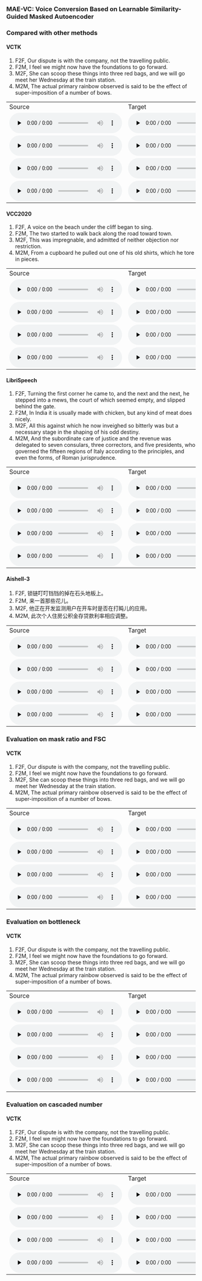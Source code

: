 ### MAE-VC: Voice Conversion Based on Learnable Similarity-Guided Masked Autoencoder
### Compared with other methods
#### VCTK
1. F2F, Our dispute is with the company, not the travelling public.
2. F2M, I feel we might now have the foundations to go forward.
3. M2F, She can scoop these things into three red bags, and we will go meet her Wednesday at the train station. 
4. M2M, The actual primary rainbow observed is said to be the effect of super-imposition of a number of bows. 

<table>
   <tr>
      <td>Source</td>
      <td>Target</td>
      <td>ADAINVC</td>
      <td>AGAINVC</td>
      <td>MediumVC</td>
      <td>FragmentVC</td>
      <td>MAE-VC</td>
   </tr>
   <tr>
      <td><audio id="audio" controls="" preload="none"> <source id="V1_s" src="samples/VCTK/F2F/p303_045.wav"> </audio></td>
      <td><audio id="audio" controls="" preload="none"> <source id="V1_t" src="samples/VCTK/F2F/p280_315.wav"> </audio></td>
      <td><audio id="audio" controls="" preload="none"> <source id="V1_A" src="samples/VCTK/F2F/A_ADAINVC_p303_045TOp280_315.wav"> </audio></td>
      <td><audio id="audio" controls="" preload="none"> <source id="V1_B" src="samples/VCTK/F2F/B_AGAINVC_p303_045TOp280_315.wav"> </audio></td>
      <td><audio id="audio" controls="" preload="none"> <source id="V1_C" src="samples/VCTK/F2F/C_MediumVC_p303_045TOp280_315.wav"> </audio></td>
      <td><audio id="audio" controls="" preload="none"> <source id="V1_D" src="samples/VCTK/F2F/D_FragmentVC_p303_045TOp280_315.wav"> </audio></td>
      <td><audio id="audio" controls="" preload="none"> <source id="V1_E" src="samples/VCTK/F2F/E_MAEVC_p303_045TOp280_315.wav"> </audio></td>
     
   </tr>
   <tr>
      <td><audio id="audio" controls="" preload="none"> <source id="V1_s" src="samples/VCTK/F2M/p239_057.wav"> </audio></td>
      <td><audio id="audio" controls="" preload="none"> <source id="V1_t" src="samples/VCTK/F2M/p252_365.wav"> </audio></td>
      <td><audio id="audio" controls="" preload="none"> <source id="V1_A" src="samples/VCTK/F2M/A_ADAINVC_p239_057TOp252_365.wav"> </audio></td>
      <td><audio id="audio" controls="" preload="none"> <source id="V1_B" src="samples/VCTK/F2M/B_AGAINVC_p239_057TOp252_365.wav"> </audio></td>
      <td><audio id="audio" controls="" preload="none"> <source id="V1_C" src="samples/VCTK/F2M/C_MediumVC_p239_057TOp252_365.wav"> </audio></td>
      <td><audio id="audio" controls="" preload="none"> <source id="V1_D" src="samples/VCTK/F2M/D_FragmentVC_p239_057TOp252_365.wav"> </audio></td>
      <td><audio id="audio" controls="" preload="none"> <source id="V1_E" src="samples/VCTK/F2M/E_MAEVC_p239_057TOp252_365.wav"> </audio></td>
   </tr>
   <tr>
      <td><audio id="audio" controls="" preload="none"> <source id="V1_s" src="samples/VCTK/M2F/p232_005.wav"> </audio></td>
      <td><audio id="audio" controls="" preload="none"> <source id="V1_t" src="samples/VCTK/M2F/p308_329.wav"> </audio></td>
      <td><audio id="audio" controls="" preload="none"> <source id="V1_A" src="samples/VCTK/M2F/A_ADAINVC_p232_005TOp308_329.wav"> </audio></td>
      <td><audio id="audio" controls="" preload="none"> <source id="V1_B" src="samples/VCTK/M2F/B_AGAINVC_p232_005TOp308_329.wav"> </audio></td>
      <td><audio id="audio" controls="" preload="none"> <source id="V1_C" src="samples/VCTK/M2F/C_MediumVC_p232_005TOp308_329.wav"> </audio></td>
      <td><audio id="audio" controls="" preload="none"> <source id="V1_D" src="samples/VCTK/M2F/D_FragmentVC_p232_005TOp308_329.wav"> </audio></td>
      <td><audio id="audio" controls="" preload="none"> <source id="V1_E" src="samples/VCTK/M2F/E_MAEVC_p232_005TOp308_329.wav"> </audio></td>
   </tr>
   <tr>
      <td><audio id="audio" controls="" preload="none"> <source id="V1_s" src="samples/VCTK/M2M/p246_022.wav"> </audio></td>
      <td><audio id="audio" controls="" preload="none"> <source id="V1_t" src="samples/VCTK/M2M/p245_093.wav"> </audio></td>
      <td><audio id="audio" controls="" preload="none"> <source id="V1_A" src="samples/VCTK/M2M/A_ADAINVC_p246_022TOp245_093.wav"> </audio></td>
      <td><audio id="audio" controls="" preload="none"> <source id="V1_B" src="samples/VCTK/M2M/B_AGAINVC_p246_022TOp245_093.wav"> </audio></td>
      <td><audio id="audio" controls="" preload="none"> <source id="V1_C" src="samples/VCTK/M2M/C_MediumVC_p246_022TOp245_093.wav"> </audio></td>
      <td><audio id="audio" controls="" preload="none"> <source id="V1_D" src="samples/VCTK/M2M/D_FragmentVC_p246_022TOp245_093.wav"> </audio></td>
      <td><audio id="audio" controls="" preload="none"> <source id="V1_E" src="samples/VCTK/M2M/E_MAEVC_p246_022TOp245_093.wav"> </audio></td>
   </tr>
   
</table>

#### VCC2020
1. F2F, A voice on the beach under the cliff began to sing.
2. F2M, The two started to walk back along the road toward town.
3. M2F, This was impregnable, and admitted of neither objection nor restriction.
4. M2M, From a cupboard he pulled out one of his old shirts, which he tore in pieces.

<table>
   <tr>
      <td>Source</td>
      <td>Target</td>
      <td>ADAINVC</td>
      <td>AGAINVC</td>
      <td>MediumVC</td>
      <td>FragmentVC</td>
      <td>MAE-VC</td>
   </tr>
   <tr>
      <td><audio id="audio" controls="" preload="none"> <source id="V1_s" src="samples/VCC/F2F/SEF1_E10054.wav"> </audio></td>
      <td><audio id="audio" controls="" preload="none"> <source id="V1_t" src="samples/VCC/F2F/SEF2_E10028.wav"> </audio></td>
      <td><audio id="audio" controls="" preload="none"> <source id="V1_A" src="samples/VCC/F2F/A_ADAINVC_SEF1_E10054TOSEF2_E10028.wav"> </audio></td>
      <td><audio id="audio" controls="" preload="none"> <source id="V1_B" src="samples/VCC/F2F/B_AGAINVC_SEF1_E10054TOSEF2_E10028.wav"> </audio></td>
      <td><audio id="audio" controls="" preload="none"> <source id="V1_C" src="samples/VCC/F2F/C_MediumVC_SEF1_E10054TOSEF2_E10028.wav"> </audio></td>
      <td><audio id="audio" controls="" preload="none"> <source id="V1_D" src="samples/VCC/F2F/D_FragmentVC_SEF1_E10054TOSEF2_E10028.wav"> </audio></td>
      <td><audio id="audio" controls="" preload="none"> <source id="V1_E" src="samples/VCC/F2F/E_MAEVC_SEF1_E10054TOSEF2_E10028.wav"> </audio></td>
     
   </tr>
   <tr>
      <td><audio id="audio" controls="" preload="none"> <source id="V1_s" src="samples/VCC/F2M/SEF1_E10023.wav"> </audio></td>
      <td><audio id="audio" controls="" preload="none"> <source id="V1_t" src="samples/VCC/F2M/TEM2_E20019.wav"> </audio></td>
      <td><audio id="audio" controls="" preload="none"> <source id="V1_A" src="samples/VCC/F2M/A_ADAINVC_SEF1_E10023TOTEM2_E20019.wav"> </audio></td>
      <td><audio id="audio" controls="" preload="none"> <source id="V1_B" src="samples/VCC/F2M/B_AGAINVC_SEF1_E10023TOTEM2_E20019.wav"> </audio></td>
      <td><audio id="audio" controls="" preload="none"> <source id="V1_C" src="samples/VCC/F2M/C_MediumVC_SEF1_E10023TOTEM2_E20019.wav"> </audio></td>
      <td><audio id="audio" controls="" preload="none"> <source id="V1_D" src="samples/VCC/F2M/D_FragmentVC_SEF1_E10023TOTEM2_E20019.wav"> </audio></td>
      <td><audio id="audio" controls="" preload="none"> <source id="V1_E" src="samples/VCC/F2M/E_MAEVC_SEF1_E10023TOTEM2_E20019.wav"> </audio></td>
   </tr>
   <tr>
      <td><audio id="audio" controls="" preload="none"> <source id="V1_s" src="samples/VCC/M2F/SEM1_E10012.wav"> </audio></td>
      <td><audio id="audio" controls="" preload="none"> <source id="V1_t" src="samples/VCC/M2F/TEF2_E10056.wav"> </audio></td>
      <td><audio id="audio" controls="" preload="none"> <source id="V1_A" src="samples/VCC/M2F/A_ADAINVC_SEM1_E10012TOTEF2_E10056.wav"> </audio></td>
      <td><audio id="audio" controls="" preload="none"> <source id="V1_B" src="samples/VCC/M2F/B_AGAINVC_SEM1_E10012TOTEF2_E10056.wav"> </audio></td>
      <td><audio id="audio" controls="" preload="none"> <source id="V1_C" src="samples/VCC/M2F/C_MediumVC_SEM1_E10012TOTEF2_E10056.wav"> </audio></td>
      <td><audio id="audio" controls="" preload="none"> <source id="V1_D" src="samples/VCC/M2F/D_FragmentVC_SEM1_E10012TOTEF2_E10056.wav"> </audio></td>
      <td><audio id="audio" controls="" preload="none"> <source id="V1_E" src="samples/VCC/M2F/E_MAEVC_SEM1_E10012TOTEF2_E10056.wav"> </audio></td>
   </tr>
   <tr>
      <td><audio id="audio" controls="" preload="none"> <source id="V1_s" src="samples/VCC/M2M/SEM1_E10001.wav"> </audio></td>
      <td><audio id="audio" controls="" preload="none"> <source id="V1_t" src="samples/VCC/M2M/TEM2_E10056.wav"> </audio></td>
      <td><audio id="audio" controls="" preload="none"> <source id="V1_A" src="samples/VCC/M2M/A_ADAINVC_SEM1_E10001TOTEM2_E10056.wav"> </audio></td>
      <td><audio id="audio" controls="" preload="none"> <source id="V1_B" src="samples/VCC/M2M/B_AGAINVC_SEM1_E10001TOTEM2_E10056.wav"> </audio></td>
      <td><audio id="audio" controls="" preload="none"> <source id="V1_C" src="samples/VCC/M2M/C_MediumVC_SEM1_E10001TOTEM2_E10056.wav"> </audio></td>
      <td><audio id="audio" controls="" preload="none"> <source id="V1_D" src="samples/VCC/M2M/D_FragmentVC_SEM1_E10001TOTEM2_E10056.wav"> </audio></td>
      <td><audio id="audio" controls="" preload="none"> <source id="V1_E" src="samples/VCC/M2M/E_MAEVC_SEM1_E10001TOTEM2_E10056.wav"> </audio></td>
   </tr>
   
</table>

#### LibriSpeech
1. F2F, Turning the first corner he came to, and the next and the next, he stepped into a mews, the court of which seemed empty, and slipped behind the gate.
2. F2M, In India it is usually made with chicken, but any kind of meat does nicely.
3. M2F, All this against which he now inveighed so bitterly was but a necessary stage in the shaping of his odd destiny.
4. M2M, And the subordinate care of justice and the revenue was delegated to seven consulars, three correctors, and five presidents, who governed the fifteen regions of Italy according to the principles, and even the forms, of Roman jurisprudence.
<table>
   <tr>
      <td>Source</td>
      <td>Target</td>
      <td>ADAINVC</td>
      <td>AGAINVC</td>
      <td>MediumVC</td>
      <td>FragmentVC</td>
      <td>MAE-VC</td>
   </tr>
   <tr>
      <td><audio id="audio" controls="" preload="none"> <source id="V1_s" src="samples/LibriSpeech/F2F/6426_64290_000085_000001.wav"> </audio></td>
      <td><audio id="audio" controls="" preload="none"> <source id="V1_t" src="samples/LibriSpeech/F2F/8193_116804_000036_000003.wav"> </audio></td>
      <td><audio id="audio" controls="" preload="none"> <source id="V1_A" src="samples/LibriSpeech/F2F/A_ADAINVC_6426_64290_000085_000001TO8193_116804_000036_000003.wav"> </audio></td>
      <td><audio id="audio" controls="" preload="none"> <source id="V1_B" src="samples/LibriSpeech/F2F/B_AGAINVC_6426_64290_000085_000001TO8193_116804_000036_000003.wav"> </audio></td>
      <td><audio id="audio" controls="" preload="none"> <source id="V1_C" src="samples/LibriSpeech/F2F/C_MediumVC_6426_64290_000085_000001TO8193_116804_000036_000003.wav"> </audio></td>
      <td><audio id="audio" controls="" preload="none"> <source id="V1_D" src="samples/LibriSpeech/F2F/D_FragmentVC_6426_64290_000085_000001TO8193_116804_000036_000003.wav"> </audio></td>
      <td><audio id="audio" controls="" preload="none"> <source id="V1_E" src="samples/LibriSpeech/F2F/E_MAEVC_6426_64290_000085_000001TO8193_116804_000036_000003.wav"> </audio></td>
     
   </tr>
   <tr>
      <td><audio id="audio" controls="" preload="none"> <source id="V1_s" src="samples/LibriSpeech/F2M/1335_163935_000019_000004.wav"> </audio></td>
      <td><audio id="audio" controls="" preload="none"> <source id="V1_t" src="samples/LibriSpeech/F2M/8011_280922_000015_000006.wav"> </audio></td>
      <td><audio id="audio" controls="" preload="none"> <source id="V1_A" src="samples/LibriSpeech/F2M/A_ADAINVC_1335_163935_000019_000004TO8011_280922_000015_000006.wav"> </audio></td>
      <td><audio id="audio" controls="" preload="none"> <source id="V1_B" src="samples/LibriSpeech/F2M/B_AGAINVC_1335_163935_000019_000004TO8011_280922_000015_000006.wav"> </audio></td>
      <td><audio id="audio" controls="" preload="none"> <source id="V1_C" src="samples/LibriSpeech/F2M/C_MediumVC_1335_163935_000019_000004TO8011_280922_000015_000006.wav"> </audio></td>
      <td><audio id="audio" controls="" preload="none"> <source id="V1_D" src="samples/LibriSpeech/F2M/D_FragmentVC_1335_163935_000019_000004TO8011_280922_000015_000006.wav"> </audio></td>
      <td><audio id="audio" controls="" preload="none"> <source id="V1_E" src="samples/LibriSpeech/F2M/E_MAEVC_1335_163935_000019_000004TO8011_280922_000015_000006.wav"> </audio></td>
   </tr>
   <tr>
      <td><audio id="audio" controls="" preload="none"> <source id="V1_s" src="samples/LibriSpeech/M2F/1283_129808_000043_000001.wav"> </audio></td>
      <td><audio id="audio" controls="" preload="none"> <source id="V1_t" src="samples/LibriSpeech/M2F/2254_152831_000004_000000.wav"> </audio></td>
      <td><audio id="audio" controls="" preload="none"> <source id="V1_A" src="samples/LibriSpeech/M2F/A_ADAINVC_1283_129808_000043_000001TO2254_152831_000004_000000.wav"> </audio></td>
      <td><audio id="audio" controls="" preload="none"> <source id="V1_B" src="samples/LibriSpeech/M2F/B_AGAINVC_1283_129808_000043_000001TO2254_152831_000004_000000.wav"> </audio></td>
      <td><audio id="audio" controls="" preload="none"> <source id="V1_C" src="samples/LibriSpeech/M2F/C_MediumVC_1283_129808_000043_000001TO2254_152831_000004_000000.wav"> </audio></td>
      <td><audio id="audio" controls="" preload="none"> <source id="V1_D" src="samples/LibriSpeech/M2F/D_FragmentVC_1283_129808_000043_000001TO2254_152831_000004_000000.wav"> </audio></td>
      <td><audio id="audio" controls="" preload="none"> <source id="V1_E" src="samples/LibriSpeech/M2F/E_MAEVC_1283_129808_000043_000001TO2254_152831_000004_000000.wav"> </audio></td>
   </tr>
   <tr>
      <td><audio id="audio" controls="" preload="none"> <source id="V1_s" src="samples/LibriSpeech/M2M/1874_143361_000011_000007.wav"> </audio></td>
      <td><audio id="audio" controls="" preload="none"> <source id="V1_t" src="samples/LibriSpeech/M2M/4243_14929_000012_000000.wav"> </audio></td>
      <td><audio id="audio" controls="" preload="none"> <source id="V1_A" src="samples/LibriSpeech/M2M/A_ADAINVC_1874_143361_000011_000007TO4243_14929_000012_000000.wav"> </audio></td>
      <td><audio id="audio" controls="" preload="none"> <source id="V1_B" src="samples/LibriSpeech/M2M/B_AGAINVC_1874_143361_000011_000007TO4243_14929_000012_000000.wav"> </audio></td>
      <td><audio id="audio" controls="" preload="none"> <source id="V1_C" src="samples/LibriSpeech/M2M/C_MediumVC_1874_143361_000011_000007TO4243_14929_000012_000000.wav"> </audio></td>
      <td><audio id="audio" controls="" preload="none"> <source id="V1_D" src="samples/LibriSpeech/M2M/D_FragmentVC_1874_143361_000011_000007TO4243_14929_000012_000000.wav"> </audio></td>
      <td><audio id="audio" controls="" preload="none"> <source id="V1_E" src="samples/LibriSpeech/M2M/E_MAEVC_1874_143361_000011_000007TO4243_14929_000012_000000.wav"> </audio></td>
   </tr>
   
</table>


#### Aishell-3
1. F2F, 锁链叮叮铛铛的掉在石头地板上。
2. F2M, 来一首那些花儿。
3. M2F, 他正在开发监测用户在开车时是否在打盹儿的应用。
4. M2M, 此次个人住房公积金存贷款利率相应调整。

<table>
   <tr>
      <td>Source</td>
      <td>Target</td>
      <td>ADAINVC</td>
      <td>AGAINVC</td>
      <td>MediumVC</td>
      <td>FragmentVC</td>
      <td>MAE-VC</td>
   </tr>
   <tr>
      <td><audio id="audio" controls="" preload="none"> <source id="V1_s" src="samples/Aishell/F2F/SSB00800116.wav"> </audio></td>
      <td><audio id="audio" controls="" preload="none"> <source id="V1_t" src="samples/Aishell/F2F/SSB06140066.wav"> </audio></td>
      <td><audio id="audio" controls="" preload="none"> <source id="V1_A" src="samples/Aishell/F2F/A_ADAINVC_SSB00800116TOSSB06140066.wav"> </audio></td>
      <td><audio id="audio" controls="" preload="none"> <source id="V1_B" src="samples/Aishell/F2F/B_AGAINVC_SSB00800116TOSSB06140066.wav"> </audio></td>
      <td><audio id="audio" controls="" preload="none"> <source id="V1_C" src="samples/Aishell/F2F/C_MediumVC_SSB00800116TOSSB06140066.wav"> </audio></td>
      <td><audio id="audio" controls="" preload="none"> <source id="V1_D" src="samples/Aishell/F2F/D_FragmentVC_SSB00800116TOSSB06140066.wav"> </audio></td>
      <td><audio id="audio" controls="" preload="none"> <source id="V1_E" src="samples/Aishell/F2F/E_MAEVC_SSB00800116TOSSB06140066.wav"> </audio></td>
     
   </tr>
   <tr>
      <td><audio id="audio" controls="" preload="none"> <source id="V1_s" src="samples/Aishell/F2M/SSB01120062.wav"> </audio></td>
      <td><audio id="audio" controls="" preload="none"> <source id="V1_t" src="samples/Aishell/F2M/SSB06290090.wav"> </audio></td>
      <td><audio id="audio" controls="" preload="none"> <source id="V1_A" src="samples/Aishell/F2M/A_ADAINVC_SSB01120062TOSSB06290090.wav"> </audio></td>
      <td><audio id="audio" controls="" preload="none"> <source id="V1_B" src="samples/Aishell/F2M/B_AGAINVC_SSB01120062TOSSB06290090.wav"> </audio></td>
      <td><audio id="audio" controls="" preload="none"> <source id="V1_C" src="samples/Aishell/F2M/C_MediumVC_SSB01120062TOSSB06290090.wav"> </audio></td>
      <td><audio id="audio" controls="" preload="none"> <source id="V1_D" src="samples/Aishell/F2M/D_FragmentVC_SSB01120062TOSSB06290090.wav"> </audio></td>
      <td><audio id="audio" controls="" preload="none"> <source id="V1_E" src="samples/Aishell/F2M/E_MAEVC_SSB01120062TOSSB06290090.wav"> </audio></td>
   </tr>
   <tr>
      <td><audio id="audio" controls="" preload="none"> <source id="V1_s" src="samples/Aishell/M2F/SSB00730171.wav"> </audio></td>
      <td><audio id="audio" controls="" preload="none"> <source id="V1_t" src="samples/Aishell/M2F/SSB18280217.wav"> </audio></td>
      <td><audio id="audio" controls="" preload="none"> <source id="V1_A" src="samples/Aishell/M2F/A_ADAINVC_SSB00730171TOSSB18280217.wav"> </audio></td>
      <td><audio id="audio" controls="" preload="none"> <source id="V1_B" src="samples/Aishell/M2F/B_AGAINVC_SSB00730171TOSSB18280217.wav"> </audio></td>
      <td><audio id="audio" controls="" preload="none"> <source id="V1_C" src="samples/Aishell/M2F/C_MediumVC_SSB00730171TOSSB18280217.wav"> </audio></td>
      <td><audio id="audio" controls="" preload="none"> <source id="V1_D" src="samples/Aishell/M2F/D_FragmentVC_SSB00730171TOSSB18280217.wav"> </audio></td>
      <td><audio id="audio" controls="" preload="none"> <source id="V1_E" src="samples/Aishell/M2F/E_MAEVC_SSB00730171TOSSB18280217.wav"> </audio></td>
   </tr>
   <tr>
      <td><audio id="audio" controls="" preload="none"> <source id="V1_s" src="samples/Aishell/M2M/SSB02410476.wav"> </audio></td>
      <td><audio id="audio" controls="" preload="none"> <source id="V1_t" src="samples/Aishell/M2M/SSB18630063.wav"> </audio></td>
      <td><audio id="audio" controls="" preload="none"> <source id="V1_A" src="samples/Aishell/M2M/A_ADAINVC_SSB02410476TOSSB18630063.wav"> </audio></td>
      <td><audio id="audio" controls="" preload="none"> <source id="V1_B" src="samples/Aishell/M2M/B_AGAINVC_SSB02410476TOSSB18630063.wav"> </audio></td>
      <td><audio id="audio" controls="" preload="none"> <source id="V1_C" src="samples/Aishell/M2M/C_MediumVC_SSB02410476TOSSB18630063.wav"> </audio></td>
      <td><audio id="audio" controls="" preload="none"> <source id="V1_D" src="samples/Aishell/M2M/D_FragmentVC_SSB02410476TOSSB18630063.wav"> </audio></td>
      <td><audio id="audio" controls="" preload="none"> <source id="V1_E" src="samples/Aishell/M2M/E_MAEVC_SSB02410476TOSSB18630063.wav"> </audio></td>
   </tr>
   
</table>


### Evaluation on mask ratio and FSC
#### VCTK
1. F2F, Our dispute is with the company, not the travelling public.
2. F2M, I feel we might now have the foundations to go forward.
3. M2F, She can scoop these things into three red bags, and we will go meet her Wednesday at the train station. 
4. M2M, The actual primary rainbow observed is said to be the effect of super-imposition of a number of bows. 

<table>
   <tr>
      <td>Source</td>
      <td>Target</td>
      <td>Base_4c_16b_0r</td>
      <td>Base_4c_16b_50r</td>
      <td>Base_4c_16b_90r</td>
      <td>Base_4c_16b_0r_FSC</td>
      <td>Base_4c_16b_50r_FSC</td>
      <td>Base_4c_16b_90r_FSC</td>
   </tr>
   <tr>
      <td><audio id="audio" controls="" preload="none"> <source id="V1_s" src="samples/FSC/F2F/1/p303_045.wav"> </audio></td>
      <td><audio id="audio" controls="" preload="none"> <source id="V1_t" src="samples/FSC/F2F/1/p280_315.wav"> </audio></td>
      <td><audio id="audio" controls="" preload="none"> <source id="V1_A" src="samples/FSC/F2F/1/0r_no_p303_045TOp280_315.wav"> </audio></td>
      <td><audio id="audio" controls="" preload="none"> <source id="V1_B" src="samples/FSC/F2F/1/50r_no_p303_045TOp280_315.wav"> </audio></td>
      <td><audio id="audio" controls="" preload="none"> <source id="V1_C" src="samples/FSC/F2F/1/90r_no_p303_045TOp280_315.wav"> </audio></td>
      <td><audio id="audio" controls="" preload="none"> <source id="V1_D" src="samples/FSC/F2F/1/0r_p303_045TOp280_315.wav"> </audio></td>
      <td><audio id="audio" controls="" preload="none"> <source id="V1_E" src="samples/FSC/F2F/1/50r_p303_045TOp280_315.wav"> </audio></td>
      <td><audio id="audio" controls="" preload="none"> <source id="V1_F" src="samples/FSC/F2F/1/90r_p303_045TOp280_315.wav"> </audio></td>
     
   </tr>
   <tr>
      <td><audio id="audio" controls="" preload="none"> <source id="V1_s" src="samples/FSC/F2M/1/p239_057.wav"> </audio></td>
      <td><audio id="audio" controls="" preload="none"> <source id="V1_t" src="samples/FSC/F2M/1/p252_365.wav"> </audio></td>
      <td><audio id="audio" controls="" preload="none"> <source id="V1_A" src="samples/FSC/F2M/1/0r_no_p239_057TOp252_365.wav"> </audio></td>
      <td><audio id="audio" controls="" preload="none"> <source id="V1_B" src="samples/FSC/F2M/1/50r_no_p239_057TOp252_365.wav"> </audio></td>
      <td><audio id="audio" controls="" preload="none"> <source id="V1_C" src="samples/FSC/F2M/1/90r_no_p239_057TOp252_365.wav"> </audio></td>
      <td><audio id="audio" controls="" preload="none"> <source id="V1_D" src="samples/FSC/F2M/1/0r_p239_057TOp252_365.wav"> </audio></td>
      <td><audio id="audio" controls="" preload="none"> <source id="V1_E" src="samples/FSC/F2M/1/50r_p239_057TOp252_365.wav"> </audio></td>
      <td><audio id="audio" controls="" preload="none"> <source id="V1_F" src="samples/FSC/F2M/1/90r_p239_057TOp252_365.wav"> </audio></td>
   </tr>
   <tr>
      <td><audio id="audio" controls="" preload="none"> <source id="V1_s" src="samples/FSC/M2F/1/p232_005.wav"> </audio></td>
      <td><audio id="audio" controls="" preload="none"> <source id="V1_t" src="samples/FSC/M2F/1/p308_329.wav"> </audio></td>
      <td><audio id="audio" controls="" preload="none"> <source id="V1_A" src="samples/FSC/M2F/1/0r_no_p232_005TOp308_329.wav"> </audio></td>
      <td><audio id="audio" controls="" preload="none"> <source id="V1_B" src="samples/FSC/M2F/1/50r_no_p232_005TOp308_329.wav"> </audio></td>
      <td><audio id="audio" controls="" preload="none"> <source id="V1_C" src="samples/FSC/M2F/1/90r_no_p232_005TOp308_329.wav"> </audio></td>
      <td><audio id="audio" controls="" preload="none"> <source id="V1_D" src="samples/FSC/M2F/1/0r_p232_005TOp308_329.wav"> </audio></td>
      <td><audio id="audio" controls="" preload="none"> <source id="V1_E" src="samples/FSC/M2F/1/50r_p232_005TOp308_329.wav"> </audio></td>
      <td><audio id="audio" controls="" preload="none"> <source id="V1_F" src="samples/FSC/M2F/1/90r_p232_005TOp308_329.wav"> </audio></td>
   </tr>
   <tr>
      <td><audio id="audio" controls="" preload="none"> <source id="V1_s" src="samples/FSC/M2M/1/p246_022.wav"> </audio></td>
      <td><audio id="audio" controls="" preload="none"> <source id="V1_t" src="samples/FSC/M2M/1/p245_093.wav"> </audio></td>
      <td><audio id="audio" controls="" preload="none"> <source id="V1_A" src="samples/FSC/M2M/1/0r_no_p246_022TOp245_093.wav"> </audio></td>
      <td><audio id="audio" controls="" preload="none"> <source id="V1_B" src="samples/FSC/M2M/1/50r_no_p246_022TOp245_093.wav"> </audio></td>
      <td><audio id="audio" controls="" preload="none"> <source id="V1_C" src="samples/FSC/M2M/1/90r_no_p246_022TOp245_093.wav"> </audio></td>
      <td><audio id="audio" controls="" preload="none"> <source id="V1_D" src="samples/FSC/M2M/1/0r_p246_022TOp245_093.wav"> </audio></td>
      <td><audio id="audio" controls="" preload="none"> <source id="V1_E" src="samples/FSC/M2M/1/50r_p246_022TOp245_093.wav"> </audio></td>
      <td><audio id="audio" controls="" preload="none"> <source id="V1_F" src="samples/FSC/M2M/1/90r_p246_022TOp245_093.wav"> </audio></td>
   </tr>
   
</table>


### Evaluation on bottleneck
#### VCTK
1. F2F, Our dispute is with the company, not the travelling public.
2. F2M, I feel we might now have the foundations to go forward.
3. M2F, She can scoop these things into three red bags, and we will go meet her Wednesday at the train station. 
4. M2M, The actual primary rainbow observed is said to be the effect of super-imposition of a number of bows. 

<table>
   <tr>
      <td>Source</td>
      <td>Target</td>
      <td>Base_4c_2b_50r</td>
      <td>Base_4c_4b_50r</td>
      <td>Base_4c_8b_50r</td>
      <td>Base_4c_16b_50r</td>
      <td>Base_4c_36b_50r</td>
   </tr>
   <tr>
      <td><audio id="audio" controls="" preload="none"> <source id="V1_s" src="samples/bot/F2F/1/p303_045.wav"> </audio></td>
      <td><audio id="audio" controls="" preload="none"> <source id="V1_t" src="samples/bot/F2F/1/p280_315.wav"> </audio></td>
      <td><audio id="audio" controls="" preload="none"> <source id="V1_A" src="samples/bot/F2F/1/2b_p303_045TOp280_315.wav"> </audio></td>
      <td><audio id="audio" controls="" preload="none"> <source id="V1_B" src="samples/bot/F2F/1/4b_p303_045TOp280_315.wav"> </audio></td>
      <td><audio id="audio" controls="" preload="none"> <source id="V1_C" src="samples/bot/F2F/1/8b_p303_045TOp280_315.wav"> </audio></td>
      <td><audio id="audio" controls="" preload="none"> <source id="V1_D" src="samples/bot/F2F/1/16b_p303_045TOp280_315.wav"> </audio></td>
      <td><audio id="audio" controls="" preload="none"> <source id="V1_E" src="samples/bot/F2F/1/36b_p303_045TOp280_315.wav"> </audio></td>
   </tr>
   <tr>
      <td><audio id="audio" controls="" preload="none"> <source id="V1_s" src="samples/bot/F2M/1/p239_057.wav"> </audio></td>
      <td><audio id="audio" controls="" preload="none"> <source id="V1_t" src="samples/bot/F2M/1/p252_365.wav"> </audio></td>
      <td><audio id="audio" controls="" preload="none"> <source id="V1_A" src="samples/bot/F2M/1/2b_p239_057TOp252_365.wav"> </audio></td>
      <td><audio id="audio" controls="" preload="none"> <source id="V1_B" src="samples/bot/F2M/1/4b_p239_057TOp252_365.wav"> </audio></td>
      <td><audio id="audio" controls="" preload="none"> <source id="V1_C" src="samples/bot/F2M/1/8b_p239_057TOp252_365.wav"> </audio></td>
      <td><audio id="audio" controls="" preload="none"> <source id="V1_D" src="samples/bot/F2M/1/16b_p239_057TOp252_365.wav"> </audio></td>
      <td><audio id="audio" controls="" preload="none"> <source id="V1_E" src="samples/bot/F2M/1/36b_p239_057TOp252_365.wav"> </audio></td>
   </tr>
   <tr>
      <td><audio id="audio" controls="" preload="none"> <source id="V1_s" src="samples/bot/M2F/1/p232_005.wav"> </audio></td>
      <td><audio id="audio" controls="" preload="none"> <source id="V1_t" src="samples/bot/M2F/1/p308_329.wav"> </audio></td>
      <td><audio id="audio" controls="" preload="none"> <source id="V1_A" src="samples/bot/M2F/1/2b_p232_005TOp308_329.wav"> </audio></td>
      <td><audio id="audio" controls="" preload="none"> <source id="V1_B" src="samples/bot/M2F/1/4b_p232_005TOp308_329.wav"> </audio></td>
      <td><audio id="audio" controls="" preload="none"> <source id="V1_C" src="samples/bot/M2F/1/8b_p232_005TOp308_329.wav"> </audio></td>
      <td><audio id="audio" controls="" preload="none"> <source id="V1_D" src="samples/bot/M2F/1/16b_p232_005TOp308_329.wav"> </audio></td>
      <td><audio id="audio" controls="" preload="none"> <source id="V1_E" src="samples/bot/M2F/1/36b_p232_005TOp308_329.wav"> </audio></td>
   </tr>
   <tr>
      <td><audio id="audio" controls="" preload="none"> <source id="V1_s" src="samples/bot/M2M/1/p246_022.wav"> </audio></td>
      <td><audio id="audio" controls="" preload="none"> <source id="V1_t" src="samples/bot/M2M/1/p245_093.wav"> </audio></td>
      <td><audio id="audio" controls="" preload="none"> <source id="V1_A" src="samples/bot/M2M/1/2b_p246_022TOp245_093.wav"> </audio></td>
      <td><audio id="audio" controls="" preload="none"> <source id="V1_B" src="samples/bot/M2M/1/4b_p246_022TOp245_093.wav"> </audio></td>
      <td><audio id="audio" controls="" preload="none"> <source id="V1_C" src="samples/bot/M2M/1/8b_p246_022TOp245_093.wav"> </audio></td>
      <td><audio id="audio" controls="" preload="none"> <source id="V1_D" src="samples/bot/M2M/1/16b_p246_022TOp245_093.wav"> </audio></td>
      <td><audio id="audio" controls="" preload="none"> <source id="V1_E" src="samples/bot/M2M/1/36b_p246_022TOp245_093.wav"> </audio></td>
   </tr>
   
</table>


### Evaluation on cascaded number
#### VCTK
1. F2F, Our dispute is with the company, not the travelling public.
2. F2M, I feel we might now have the foundations to go forward.
3. M2F, She can scoop these things into three red bags, and we will go meet her Wednesday at the train station. 
4. M2M, The actual primary rainbow observed is said to be the effect of super-imposition of a number of bows. 

<table>
   <tr>
      <td>Source</td>
      <td>Target</td>
      <td>Base_1c_2b_50r</td>
      <td>Base_2c_4b_50r</td>
      <td>Base_4c_8b_50r</td>
      <td>Base_6c_16b_50r</td>
      <td>Base_8c_36b_50r</td>
   </tr>
   <tr>
      <td><audio id="audio" controls="" preload="none"> <source id="V1_s" src="samples/cascaded/F2F/1_on/p303_045.wav"> </audio></td>
      <td><audio id="audio" controls="" preload="none"> <source id="V1_t" src="samples/cascaded/F2F/1_on/p280_315.wav"> </audio></td>
      <td><audio id="audio" controls="" preload="none"> <source id="V1_A" src="samples/cascaded/F2F/1_on/1c_p303_045TOp280_315.wav"> </audio></td>
      <td><audio id="audio" controls="" preload="none"> <source id="V1_B" src="samples/cascaded/F2F/1_on/2c_p303_045TOp280_315.wav"> </audio></td>
      <td><audio id="audio" controls="" preload="none"> <source id="V1_C" src="samples/cascaded/F2F/1_on/4c_p303_045TOp280_315.wav"> </audio></td>
      <td><audio id="audio" controls="" preload="none"> <source id="V1_D" src="samples/cascaded/F2F/1_on/6c_p303_045TOp280_315.wav"> </audio></td>
      <td><audio id="audio" controls="" preload="none"> <source id="V1_E" src="samples/cascaded/F2F/1_on/8c_p303_045TOp280_315.wav"> </audio></td>
   </tr>
   <tr>
      <td><audio id="audio" controls="" preload="none"> <source id="V1_s" src="samples/cascaded/F2M/1_on/p239_057.wav"> </audio></td>
      <td><audio id="audio" controls="" preload="none"> <source id="V1_t" src="samples/cascaded/F2M/1_on/p252_365.wav"> </audio></td>
      <td><audio id="audio" controls="" preload="none"> <source id="V1_A" src="samples/cascaded/F2M/1_on/1c_p239_057TOp252_365.wav"> </audio></td>
      <td><audio id="audio" controls="" preload="none"> <source id="V1_B" src="samples/cascaded/F2M/1_on/2c_p239_057TOp252_365.wav"> </audio></td>
      <td><audio id="audio" controls="" preload="none"> <source id="V1_C" src="samples/cascaded/F2M/1_on/4c_p239_057TOp252_365.wav"> </audio></td>
      <td><audio id="audio" controls="" preload="none"> <source id="V1_D" src="samples/cascaded/F2M/1_on/6c_p239_057TOp252_365.wav"> </audio></td>
      <td><audio id="audio" controls="" preload="none"> <source id="V1_E" src="samples/cascaded/F2M/1_on/8c_p239_057TOp252_365.wav"> </audio></td>
   </tr>
   <tr>
      <td><audio id="audio" controls="" preload="none"> <source id="V1_s" src="samples/cascaded/M2F/1_on/p232_005.wav"> </audio></td>
      <td><audio id="audio" controls="" preload="none"> <source id="V1_t" src="samples/cascaded/M2F/1_on/p308_329.wav"> </audio></td>
      <td><audio id="audio" controls="" preload="none"> <source id="V1_A" src="samples/cascaded/M2F/1_on/1c_p232_005TOp308_329.wav"> </audio></td>
      <td><audio id="audio" controls="" preload="none"> <source id="V1_B" src="samples/cascaded/M2F/1_on/2c_p232_005TOp308_329.wav"> </audio></td>
      <td><audio id="audio" controls="" preload="none"> <source id="V1_C" src="samples/cascaded/M2F/1_on/4c_p232_005TOp308_329.wav"> </audio></td>
      <td><audio id="audio" controls="" preload="none"> <source id="V1_D" src="samples/cascaded/M2F/1_on/6c_p232_005TOp308_329.wav"> </audio></td>
      <td><audio id="audio" controls="" preload="none"> <source id="V1_E" src="samples/cascaded/M2F/1_on/8c_p232_005TOp308_329.wav"> </audio></td>
   </tr>
   <tr>
      <td><audio id="audio" controls="" preload="none"> <source id="V1_s" src="samples/cascaded/M2M/1_on/p246_022.wav"> </audio></td>
      <td><audio id="audio" controls="" preload="none"> <source id="V1_t" src="samples/cascaded/M2M/1_on/p245_093.wav"> </audio></td>
      <td><audio id="audio" controls="" preload="none"> <source id="V1_A" src="samples/cascaded/M2M/1_on/1c_p246_022TOp245_093.wav"> </audio></td>
      <td><audio id="audio" controls="" preload="none"> <source id="V1_B" src="samples/cascaded/M2M/1_on/2c_p246_022TOp245_093.wav"> </audio></td>
      <td><audio id="audio" controls="" preload="none"> <source id="V1_C" src="samples/cascaded/M2M/1_on/4c_p246_022TOp245_093.wav"> </audio></td>
      <td><audio id="audio" controls="" preload="none"> <source id="V1_D" src="samples/cascaded/M2M/1_on/6c_p246_022TOp245_093.wav"> </audio></td>
      <td><audio id="audio" controls="" preload="none"> <source id="V1_E" src="samples/cascaded/M2M/1_on/8c_p246_022TOp245_093.wav"> </audio></td>
   </tr>
   
</table>
